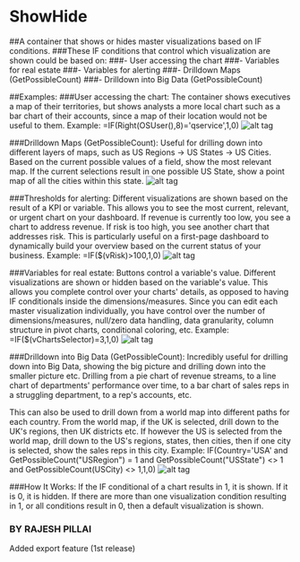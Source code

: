 # ShowHide
##A container that shows or hides master visualizations based on IF conditions.
###These IF conditions that control which visualization are shown could be based on:
###- User accessing the chart
###- Variables for real estate
###- Variables for alerting
###- Drilldown Maps (GetPossibleCount)
###- Drilldown into Big Data (GetPossibleCount)

##Examples:
###User accessing the chart:
The container shows executives a map of their territories, but shows analysts a more local chart such as a bar chart of their accounts, since a map of their location would not be useful to them.
Example: =IF(Right(OSUser(),8)='qservice',1,0)
![alt tag](https://github.com/fadyheiba/ShowHide/blob/master/FEI-ShowHide/GIFs/ShowHide-Users.gif)

###Drilldown Maps (GetPossibleCount):
Useful for drilling down into different layers of maps, such as US Regions -> US States -> US Cities. Based on the current possible values of a field, show the most relevant map. If the current selections result in one possible US State, show a point map of all the cities within this state.
![alt tag](https://github.com/fadyheiba/ShowHide/blob/master/FEI-ShowHide/GIFs/ShowHide-Drilldown.gif)

###Thresholds for alerting:
Different visualizations are shown based on the result of a KPI or variable. This allows you to see the most current, relevant, or urgent chart on your dashboard. If revenue is currently too low, you see a chart to address revenue. If risk is too high, you see another chart that addresses risk. This is particularly useful on a first-page dashboard to dynamically build your overview based on the current status of your business.
Example: =IF($(vRisk)>100,1,0)
![alt tag](https://github.com/fadyheiba/ShowHide/blob/master/FEI-ShowHide/GIFs/ShowHide-Thresholds.gif)

###Variables for real estate:
Buttons control a variable's value. Different visualizations are shown or hidden based on the variable's value.  This allows you complete control over your charts' details, as opposed to having IF conditionals inside the dimensions/measures. Since you can edit each master visualization individually, you have control over the number of dimensions/measures, null/zero data handling, data granularity, column structure in pivot charts, conditional coloring, etc.
Example: =IF($(vChartsSelector)=3,1,0)
![alt tag](https://github.com/fadyheiba/ShowHide/blob/master/FEI-ShowHide/GIFs/ShowHide-Buttons.gif)

###Drilldown into Big Data (GetPossibleCount):
Incredibly useful for drilling down into Big Data, showing the big picture and drilling down into the smaller picture etc. Drilling from a pie chart of revenue streams, to a line chart of departments' performance over time, to a bar chart of sales reps in a struggling department, to a rep's accounts, etc.

This can also be used to drill down from a world map into different paths for each country. From the world map, if the UK is selected, drill down to the UK's regions, then UK districts etc. If however the US is selected from the world map, drill down to the US's regions, states, then cities, then if one city is selected, show the sales reps in this city.
Example: IF(Country='USA' and GetPossibleCount("USRegion") = 1 and GetPossibleCount("USState") <> 1 and GetPossibleCount(USCity) <> 1,1,0)
![alt tag](https://github.com/fadyheiba/ShowHide/blob/master/FEI-ShowHide/GIFs/ShowHide-Drilldown2.gif)

###How It Works:
If the IF conditional of a chart results in 1, it is shown. If it is 0, it is hidden. If there are more than one visualization condition resulting in 1, or all conditions result in 0, then a default visualization is shown.

### BY RAJESH PILLAI
Added export feature (1st release)
